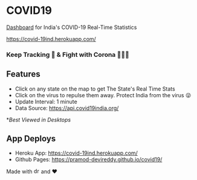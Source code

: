 # COVID19

[Dashboard](https://covid-19ind.herokuapp.com/) for India's COVID-19 Real-Time Statistics

https://covid-19ind.herokuapp.com/

### Keep Tracking 🧐 & Fight with Corona 👊👊👊

## Features

- Click on any state on the map to get The State's Real Time Stats
- Click on the virus to repulse them away. Protect India from the virus 😜
- Update Interval: 1 minute
- Data Source: https://api.covid19india.org/

\*_Best Viewed in Desktops_

## App Deploys

- Heroku App: https://covid-19ind.herokuapp.com/
- Github Pages: https://pramod-devireddy.github.io/covid19/

Made with <img src="https://vuejs.org/images/logo.png" alt="drawing" width="15"/> and ❤️
